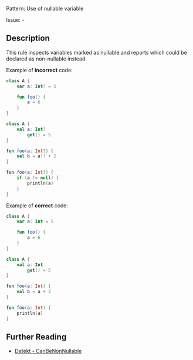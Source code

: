Pattern: Use of nullable variable

Issue: -

## Description

This rule inspects variables marked as nullable and reports which could be
declared as non-nullable instead.

Example of **incorrect** code:

```kotlin
class A {
    var a: Int? = 5

    fun foo() {
        a = 6
    }
}

class A {
    val a: Int?
        get() = 5
}

fun foo(a: Int?) {
    val b = a!! + 2
}

fun foo(a: Int?) {
    if (a != null) {
        println(a)
    }
}
```

Example of **correct** code:

```kotlin
class A {
    var a: Int = 5

    fun foo() {
        a = 6
    }
}

class A {
    val a: Int
        get() = 5
}

fun foo(a: Int) {
    val b = a + 2
}

fun foo(a: Int) {
    println(a)
}
```

## Further Reading

* [Detekt - CanBeNonNullable](https://detekt.dev/docs/rules/style/#canbenonnullable)